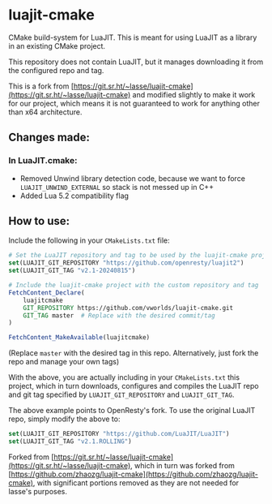 # luajit-cmake

CMake build-system for LuaJIT. This is meant for using LuaJIT as a library
in an existing CMake project.

This repository does not contain LuaJIT, but it manages downloading it from the configured repo and tag.

This is a fork from [https://git.sr.ht/~lasse/luajit-cmake](https://git.sr.ht/~lasse/luajit-cmake) and modified slightly to make it work for our project, which means it is not guaranteed to work for anything other than x64 architecture.

## Changes made:

### In LuaJIT.cmake:

- Removed Unwind library detection code, because we want to force `LUAJIT_UNWIND_EXTERNAL` so stack is not messed up in C++
- Added Lua 5.2 compatibility flag

## How to use:

Include the following in your `CMakeLists.txt` file:

```cmake
# Set the LuaJIT repository and tag to be used by the luajit-cmake project
set(LUAJIT_GIT_REPOSITORY "https://github.com/openresty/luajit2")
set(LUAJIT_GIT_TAG "v2.1-20240815")

# Include the luajit-cmake project with the custom repository and tag
FetchContent_Declare(
    luajitcmake
    GIT_REPOSITORY https://github.com/vworlds/luajit-cmake.git
    GIT_TAG master  # Replace with the desired commit/tag
)

FetchContent_MakeAvailable(luajitcmake)
```

(Replace `master` with the desired tag in this repo. Alternatively, just fork the repo and manage your own tags)

With the above, you are actually including in your `CMakeLists.txt` this project, which in turn downloads, configures and compiles the LuaJIT repo and git tag specified by `LUAJIT_GIT_REPOSITORY` and `LUAJIT_GIT_TAG`.

The above example points to OpenResty's fork. To use the original LuaJIT repo, simply modify the above to:

```cmake
set(LUAJIT_GIT_REPOSITORY "https://github.com/LuaJIT/LuaJIT")
set(LUAJIT_GIT_TAG "v2.1.ROLLING")
```

Forked from [https://git.sr.ht/~lasse/luajit-cmake](https://git.sr.ht/~lasse/luajit-cmake), which in turn was forked from
[https://github.com/zhaozg/luajit-cmake](https://github.com/zhaozg/luajit-cmake),
with significant portions removed as they are not needed for lasse's purposes.
